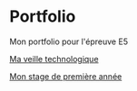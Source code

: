 
<html lang="fr">
<head>
    <meta charset="UTF-8">
    <meta name="viewport" content="width=device-width, initial-scale=1.0">
    <title>Mon Portfolio</title>
    <link rel="stylesheet" href="bootstrap.min.css">
</head>
<body>
<link rel="stylesheet" href="bootstrap.min.css">
<h1>Portfolio</h1>
Mon portfolio pour l'épreuve E5 <br>
                            
<!-- Lien en HTML vers la page Veille.md-->
<a href="Veille">Ma veille technologique<br></a>

<a href="Stage">Mon stage de première année<br></a>

</body>
</html>